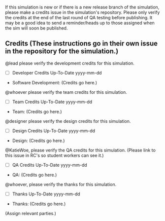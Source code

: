 If this simulation is new or if there is a new release branch of the simulation, please make a credits issue in the
simulation's repository. Please only verify the credits at the end of the last round of QA testing before publishing.
It may be a good idea to send a reminder/heads up to those assigned when the sim will soon be published.

## Credits (These instructions go in their own issue in the repository for the simulation.)

@lead please verify the development credits for this simulation.

- [ ] Developer Credits Up-To-Date yyyy-mm-dd
* Software Development: (Credits go here.)

@whoever please verify the team credits for this simulation.

- [ ] Team Credits Up-To-Date yyyy-mm-dd
* Team: (Credits go here.)

@designer please verify the design credits for this simulation.

- [ ] Design Credits Up-To-Date yyyy-mm-dd
* Design: (Credits go here.)

@KatieWoe, please verify the QA credits for this simulation. (Please link to this issue in RC's so student workers can
see it.)

- [ ] QA Credits Up-To-Date yyyy-mm-dd
* QA: (Credits go here.)

@whoever, please verify the thanks for this simulation.

- [ ] Thanks Up-To-Date yyyy-mm-dd
* Thanks: (Credits go here.)

(Assign relevant parties.)
